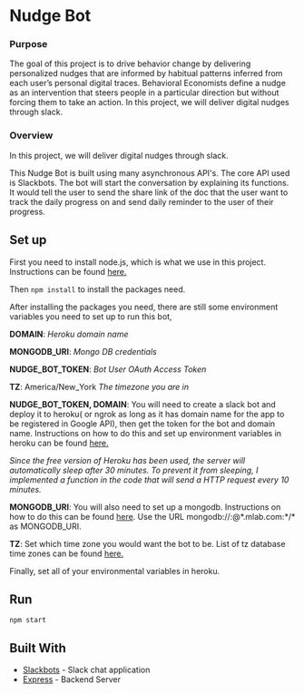 # Nudge Bot

### Purpose

The goal of this project is to drive behavior change by delivering personalized nudges that are informed by habitual patterns inferred from each user’s personal digital traces. Behavioral Economists define a nudge as an intervention that steers people in a particular direction but without forcing them to take an action. In this project, we will deliver digital nudges through slack.

### Overview

In this project, we will deliver digital nudges through slack.

This Nudge Bot is built using many asynchronous API's. The core API used is Slackbots. The bot will start the conversation by explaining its functions. It would tell the user to send the share link of the doc that the user want to track the daily progress on and send daily reminder to the user of their progress.

## Set up

First you need to install node.js, which is what we use in this project. Instructions can be found [here.](https://medium.com/@js_tut/installing-node-js-on-pc-mac-and-linux-getting-started-with-react-from-scratch-ea24653e0ab4)

Then `npm install` to install the packages need.

After installing the packages you need, there are still some environment variables you need to set up to run this bot,

**DOMAIN**: *Heroku domain name*

**MONGODB_URI**: *Mongo DB credentials*

**NUDGE_BOT_TOKEN**: *Bot User OAuth Access Token*

**TZ**: America/New_York *The timezone you are in*

**NUDGE_BOT_TOKEN, DOMAIN**: You will need to create a slack bot and deploy it to heroku( or ngrok as long as it has domain name for the app to be registered in Google API), then get the token for the bot and domain name. Instructions on how to do this and set up environment variables in heroku can be found [here.](https://medium.com/@alexstroulger/how-to-build-a-slackbot-600635b12a38)

*Since the free version of Heroku has been used, the server will automatically sleep after 30 minutes. To prevent it from sleeping, I implemented a function in the code that will send a HTTP request every 10 minutes.*

**MONGODB_URI**: You will also need to set up a mongodb. Instructions on how to do this can be found [here](http://fredrik.anderzon.se/2017/01/17/setting-up-a-free-mongodb-database-on-mlab-and-connecting-to-it-with-node-js/). Use the URL mongodb://<dbuser>:<dbpassword>@\*.mlab.com:\*/\* as MONGODB_URI.

**TZ**: Set which time zone you would want the bot to be. List of tz database time zones can be found [here.](https://en.wikipedia.org/wiki/List_of_tz_database_time_zones)

Finally, set all of your environmental variables in heroku.

## Run

`npm start`

## Built With

* [Slackbots](https://www.npmjs.com/package/slackbots/) - Slack chat application
* [Express](https://expressjs.com/) - Backend Server

